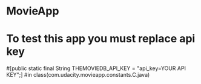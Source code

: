 # MovieApp

# To test this app you must replace api key
#[public static final String THEMOVIEDB_API_KEY = "api_key=YOUR API KEY";] 
#in class(com.udacity.movieapp.constants.C.java)
